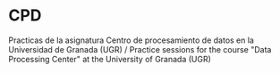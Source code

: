 # CPD
Practicas de la asignatura Centro de procesamiento de datos en la Universidad de Granada (UGR) / Practice sessions for the course "Data Processing Center" at the University of Granada (UGR)
